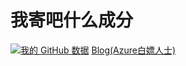 # 我寄吧什么成分
[![我的 GitHub 数据](https://github-readme-stats.vercel.app/api?username=WindSakura)]()
[Blog(Azure白嫖人士)](https://xn--7st11hzr0cxkaq6p.icu/)
